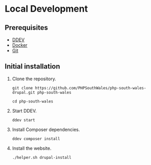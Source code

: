 # Local Development

## Prerequisites

* [DDEV](https://www.drud.com)
* [Docker](https://www.docker.com)
* [Git](https://git-scm.com)

## Initial installation

1. Clone the repository.

    ```
    git clone https://github.com/PHPSouthWales/php-south-wales-drupal.git php-south-wales

    cd php-south-wales
    ```

1. Start DDEV.

    ```
    ddev start
    ```

1. Install Composer dependencies.

    ```
    ddev composer install
    ```

1. Install the website.

    ```
    ./helper.sh drupal-install
    ```
